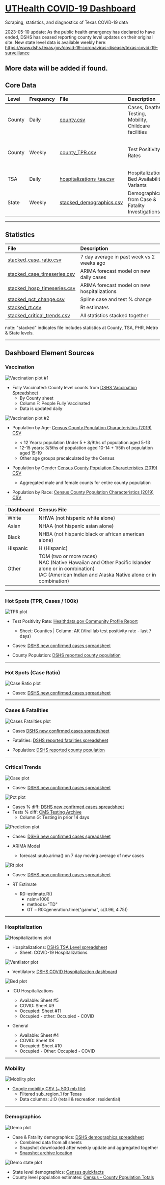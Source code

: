 # [UTHealth COVID-19 Dashboard](http://texaspandemic.org)

Scraping, statistics, and diagnostics of Texas COVID-19 data

2023-05-10 update: As the public health emergency has declared to have ended, DSHS has ceased reporting county level updates on their original site. New state level data is available weekly here: https://www.dshs.texas.gov/covid-19-coronavirus-disease/texas-covid-19-surveillance

More data will be added if found.
---

## Core Data

| Level           |Frequency  |File                                                                                     | Description                                                             | Sources                                                                                                                      |
| :-------------  |:--------  |:-----                                                                                   |:-----                                                                   | :-----                                                                                                                       |
| County          | Daily     | [county.csv](tableau/county.csv)                    | Cases, Deaths, Testing, Mobility, Childcare facilities  | [DSHS](https://www.dshs.state.tx.us/coronavirus/additionaldata/) & [Google](https://www.google.com/covid19/mobility/)                                                                                  |
| County          | Weekly    | [county_TPR.csv](tableau/county_TPR.csv)                | Test Positivity Rates                            | [Centers for Medicare & Medicaid](https://data.cms.gov/stories/s/q5r5-gjyu)                                                                                                                            |
| TSA             | Daily     | [hospitalizations_tsa.csv](tableau/hospitalizations_tsa.csv)      | Hospitalizations, Bed Availability, Variants                     | [DSHS](https://www.dshs.state.tx.us/coronavirus/additionaldata/)                                                                                                                                       |
| State           | Weekly    | [stacked_demographics.csv](tableau/stacked_demographics.csv)      | Demographics from Case & Fatality Investigations        | [DSHS](https://dshs.texas.gov/coronavirus/additionaldata/)

---

## Statistics

| File                                                                | Description
| :---------                                                          | :-----------------
| [stacked_case_ratio.csv](tableau/stacked_case_ratio.csv)            | 7 day average in past week vs 2 weeks ago
| [stacked_case_timeseries.csv](tableau/stacked_case_timeseries.csv)  | ARIMA forecast model on new daily cases
| [stacked_hosp_timeseries.csv](tableau/stacked_hosp_timeseries.csv)  | ARIMA forecast model on new hospitalizations
| [stacked_pct_change.csv](tableau/stacked_pct_change.csv)            | Spline case and test % change
| [stacked_rt.csv](tableau/stacked_rt.csv)                            | Rt estimates
| [stacked_critical_trends.csv](tableau/stacked_critical_trends.csv)  | All statistics stacked together

note: "stacked" indicates file includes statistics at County, TSA, PHR, Metro & State levels.

---

## Dashboard Element Sources

### **Vaccination**
![Vaccination plot #1](readme_images/vaccination_rate.png?raw=True)

- Fully Vaccinated: County level counts from [DSHS Vaccination Spreadsheet](https://dshs.texas.gov/immunize/covid19/COVID-19-Vaccine-Data-by-County.xls)
    - By County sheet
    - Column F: People Fully Vaccinated
    - Data is updated daily

![Vaccination plot #2](readme_images/vaccination_demo.png?raw=True)

- Population by Age: [Census County Population Characteristics (2019) CSV](https://www2.census.gov/programs-surveys/popest/datasets/2010-2019/counties/asrh/cc-est2019-agesex-48.csv)
    - < 12 Years: population Under 5 + 8/9ths of population aged 5-13
    - 12-15 years: 3/5ths of population aged 10-14 + 1/5th of population aged  15-19
    - Other age groups precalculated by the Census

- Population by Gender [Census County Population Characteristics (2019) CSV](https://www2.census.gov/programs-surveys/popest/datasets/2010-2019/counties/asrh/cc-est2019-agesex-48.csv)
    - Aggregated male and female counts for entire county population

- Population by Race:  [Census County Population Characteristics (2019) CSV](https://www2.census.gov/programs-surveys/popest/datasets/2010-2019/counties/asrh/cc-est2019-alldata-48.csv)

|Dashboard      |Census File  |
|:---           |:----        | 
|White          |NHWA (not hispanic white alone)     | 
|Asian          |NHAA (not hispanic asian alone)             |
|Black          |NHBA (not hispanic black or african american alone)            |
|Hispanic       |H  (Hispanic)           |
|Other          |TOM (two or more races) <br> NAC (Native Hawaiian and Other Pacific Islander alone or in combination) <br> IAC (American Indian and Alaska Native alone or in combination)            |

---

### **Hot Spots (TPR, Cases / 100k)**

![TPR plot](readme_images/hot_spot_tpr.png?raw=True)

- Test Positivity Rate: [Healthdata.gov Community Profile Report](https://beta.healthdata.gov/National/COVID-19-Community-Profile-Report/gqxm-d9w9)

    - Sheet: Counties | Column: AK (Viral lab test positivity rate - last 7 days) 

- Cases: [DSHS new confirmed cases spreadsheet](https://dshs.texas.gov/coronavirus/TexasCOVID-19NewCasesOverTimebyCounty.xlsx)

- County Population: [DSHS reported county population]('https://raw.githubusercontent.com/jeffbrennan/COVID-19/d03d476f7fb060dfd2e1a600a6a1e449df0ab8df/original-sources/DSHS_county_cases.csv')



---

### **Hot Spots (Case Ratio)**
![Case Ratio plot](readme_images/hot_spot_case_ratio.png?raw=True)

- Cases: [DSHS new confirmed cases spreadsheet](https://dshs.texas.gov/coronavirus/TexasCOVID-19NewCasesOverTimebyCounty.xlsx)

---

### **Cases & Fatalities**

![Cases Fatalities plot](readme_images/cases_fatalities.png?raw=True)


- Cases [DSHS new confirmed cases spreadsheet](https://dshs.texas.gov/coronavirus/TexasCOVID-19NewCasesOverTimebyCounty.xlsx)

- Fatalities: [DSHS reported fatalities spreadsheet](https://dshs.texas.gov/coronavirus/TexasCOVID19DailyCountyFatalityCountData.xlsx)

- Population: [DSHS reported county population]('https://raw.githubusercontent.com/jeffbrennan/COVID-19/d03d476f7fb060dfd2e1a600a6a1e449df0ab8df/original-sources/DSHS_county_cases.csv')



---

### **Critical Trends**

![Case plot](readme_images/critical_cases.png?raw=True)

- Cases: [DSHS new confirmed cases spreadsheet](https://dshs.texas.gov/coronavirus/TexasCOVID-19NewCasesOverTimebyCounty.xlsx)

![Pct plot](readme_images/critical_pct.png?raw=True)

- Cases % diff: [DSHS new confirmed cases spreadsheet](https://dshs.texas.gov/coronavirus/TexasCOVID-19NewCasesOverTimebyCounty.xlsx)
- Tests % diff: [CMS Testing Archive](https://data.cms.gov/stories/s/q5r5-gjyu)
    - Column G: Testing in prior 14 days

![Prediction plot](readme_images/critical_prediction.png?raw=True)

- Cases: [DSHS new confirmed cases spreadsheet](https://dshs.texas.gov/coronavirus/TexasCOVID-19NewCasesOverTimebyCounty.xlsx)

- ARIMA Model
    - forecast::auto.arima() on 7 day moving average of new cases

![Rt plot](readme_images/critical_rt.png?raw=True)

- Cases: [DSHS new confirmed cases spreadsheet](https://dshs.texas.gov/coronavirus/TexasCOVID-19NewCasesOverTimebyCounty.xlsx)

- RT Estimate
    - R0::estimate.R()
        - nsim=1000
        - methods="TD"
        - GT = R0::generation.time("gamma", c(3.96, 4.75))

---

### **Hospitalization**

![Hospitalizations plot](readme_images/hosp_daily.png?raw=True)

- Hospitalizations: [DSHS TSA Level spreadsheet](https://dshs.texas.gov/coronavirus/CombinedHospitalDataoverTimebyTSA.xlsx)
    - Sheet: COVID-19 Hospitalizations 

![Ventilator plot](readme_images/hosp_vent.png?raw=True)

- Ventilators: [DSHS COVID Hospitalization dashboard](https://txdshs.maps.arcgis.com/apps/dashboards/0d8bdf9be927459d9cb11b9eaef6101f)



![Bed plot](readme_images/hosp_beds.png?raw=True)

- ICU Hospitalizations
    - Available: Sheet #5
    - COVID: Sheet #9
    - Occupied: Sheet #11
    - Occupied - other: Occupied - COVID

- General
    - Available: Sheet #4
    - COVID: Sheet #8
    - Occupied: Sheet #10
    - Occupied - Other: Occupied - COVID

---

### **Mobility**

![Mobility plot](readme_images/mobility.png?raw=True)

- [Google mobility CSV (~ 500 mb file)](https://www.gstatic.com/covid19/mobility/Global_Mobility_Report.csv)
    - Filtered sub_region_1 for Texas
    - Data columns: J:O (retail & recreation: residential)
---

### **Demographics**

![Demo plot](readme_images/demo.png?raw=True)

- Case & Fatality demographics: [DSHS demographics spreadsheet](https://dshs.texas.gov/coronavirus/TexasCOVID19Demographics.xlsx)
    - Combined data from all sheets
    - Snapshot downloaded after weekly update and aggregated together
    - [Snapshot archive location](https://github.com/jeffbrennan/COVID-19/tree/master/original-sources/historical/demo-archive)

![Demo state plot](readme_images/demo_state.png?raw=True)

- State level demographics: [Census quickfacts](https://www.census.gov/quickfacts/TX)
- County level population estimates: [Census - County Population Totals](https://www.census.gov/data/tables/time-series/demo/popest/2020s-counties-total.html)